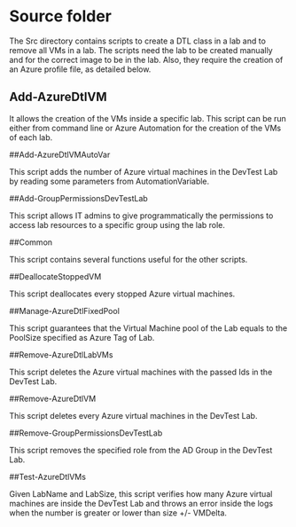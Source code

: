 # Source folder
The Src directory contains scripts to create a DTL class in a lab and to remove all VMs in a lab.
The scripts need the lab to be created manually and for the correct image to be in the lab.
Also, they require the creation of an Azure profile file, as detailed below.

## Add-AzureDtlVM

It allows the creation of the VMs inside a specific lab. This script can be run either from command line or Azure Automation for the creation of the VMs of each lab. 

##Add-AzureDtlVMAutoVar

This script adds the number of Azure virtual machines in the DevTest Lab by reading some parameters from AutomationVariable.

##Add-GroupPermissionsDevTestLab

This script allows IT admins to give programmatically the permissions to access lab resources to a specific group using the lab role.

##Common

This script contains several functions useful for the other scripts.

##DeallocateStoppedVM

This script deallocates every stopped Azure virtual machines.

##Manage-AzureDtlFixedPool

This script guarantees that the Virtual Machine pool of the Lab equals to the PoolSize specified as Azure Tag of Lab.

##Remove-AzureDtlLabVMs

This script deletes the Azure virtual machines with the passed Ids in the DevTest Lab.

##Remove-AzureDtlVM

This script deletes every Azure virtual machines in the DevTest Lab.

##Remove-GroupPermissionsDevTestLab

This script removes the specified role from the AD Group in the DevTest Lab.

##Test-AzureDtlVMs

Given LabName and LabSize, this script verifies how many Azure virtual machines are inside the DevTest Lab and throws an error inside the logs when the number is greater or lower than size +/- VMDelta. 

